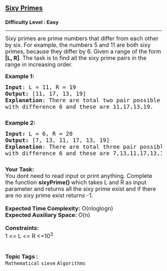 <h2><a href="https://practice.geeksforgeeks.org/problems/sexy-primes3341/1?page=1&difficulty[]=0&difficulty[]=1&difficulty[]=2&status[]=unsolved&category[]=sieve&sortBy=latest">Sixy Primes</a></h2><h3>Difficulty Level : Easy</h3><hr><div class="problems_problem_content__Xm_eO"><p><span style="font-size:18px">Sixy primes are prime numbers that differ from each other by six. For example, the numbers 5 and 11 are both sixy primes, because they differ by 6. Given a range of the form <strong>[L, R]</strong>. The task is to find&nbsp;all the sixy prime pairs in the range in increasing order.</span><br>
<br>
<span style="font-size:18px"><strong>Example 1:</strong></span></p>

<pre><span style="font-size:18px"><strong>Input</strong>: L = 11, R = 19
<strong>Output:</strong>&nbsp;[11, 17, 13, 19]&nbsp;
<strong>Explanation</strong>: There are total two pair possible
with difference 6 and these are 11,17,13,19.  </span>
</pre>

<p><br>
<span style="font-size:18px"><strong>Example 2:</strong></span></p>

<pre><span style="font-size:18px"><strong>Input: </strong>L = 6, R = 20
<strong>Output:&nbsp;</strong>[7, 13, 11, 17, 13, 19]</span><span style="font-size:18px">
<strong>Explanation</strong>: There are total three pair possible
with difference 6 and these are 7,13,11,17,13,19. 
</span></pre>

<p><br>
<span style="font-size:18px"><strong>Your Task:&nbsp;&nbsp;</strong><br>
You dont need to read input or print anything. Complete the function <strong>sixyPrime()&nbsp;</strong>which takes L and R&nbsp;as input parameter and returns all the sixy prime exist and if there are no sixy prime exist returns -1.<br>
<br>
<strong>Expected Time Complexity:</strong> O(nloglogn)<br>
<strong>Expected Auxiliary Space:</strong> O(n)<br>
<br>
<strong>Constraints:</strong><br>
1 &lt;= L &lt;= R&nbsp;&lt;=10<sup>3</sup></span></p>
</div><br><p><span style=font-size:18px><strong>Topic Tags : </strong><br><code>Mathematical</code>&nbsp;<code>sieve</code>&nbsp;<code>Algorithms</code>&nbsp;